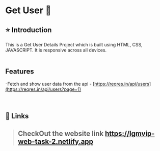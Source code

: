 # Get User 🚀

## ⭐ Introduction

This is a Get User Details Project which is built using HTML, CSS, JAVASCRIPT. It is responsive across all devices.
<br/>
<br/>

## Features
-Fetch and show user data from the api - [https://reqres.in/api/users](https://reqres.in/api/users?page=1)<br/>
<br/>
<br/>

## 🔗 Links
> ## CheckOut the website link https://lgmvip-web-task-2.netlify.app
<br/>
<br/>
